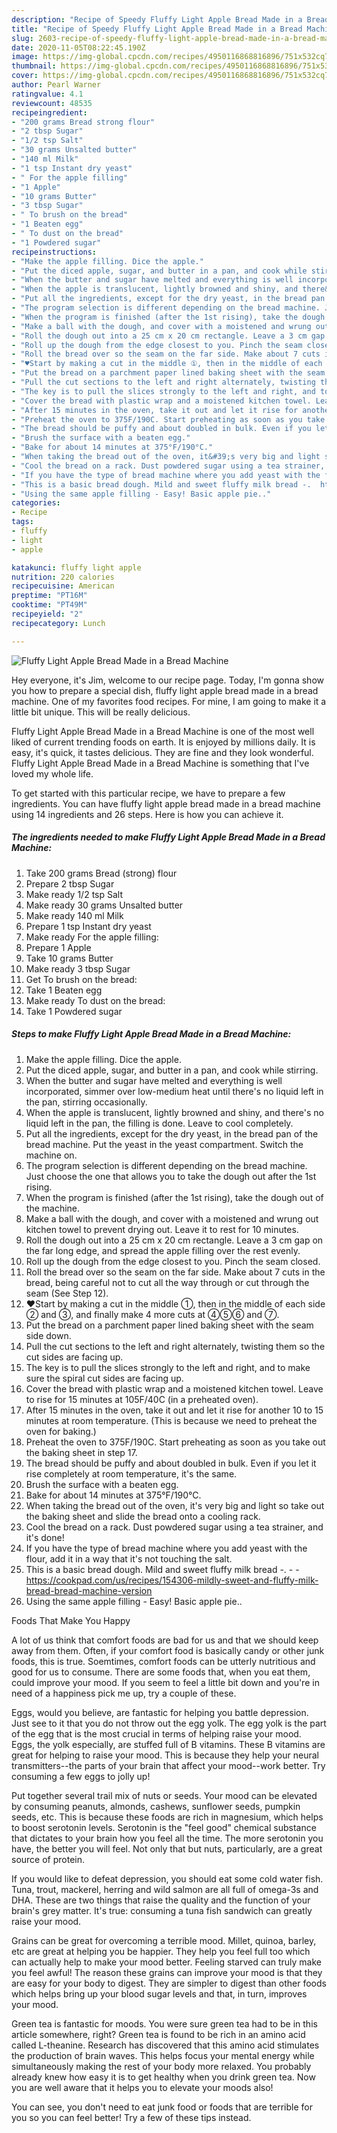 ```yaml
---
description: "Recipe of Speedy Fluffy Light Apple Bread Made in a Bread Machine"
title: "Recipe of Speedy Fluffy Light Apple Bread Made in a Bread Machine"
slug: 2603-recipe-of-speedy-fluffy-light-apple-bread-made-in-a-bread-machine
date: 2020-11-05T08:22:45.190Z
image: https://img-global.cpcdn.com/recipes/4950116868816896/751x532cq70/fluffy-light-apple-bread-made-in-a-bread-machine-recipe-main-photo.jpg
thumbnail: https://img-global.cpcdn.com/recipes/4950116868816896/751x532cq70/fluffy-light-apple-bread-made-in-a-bread-machine-recipe-main-photo.jpg
cover: https://img-global.cpcdn.com/recipes/4950116868816896/751x532cq70/fluffy-light-apple-bread-made-in-a-bread-machine-recipe-main-photo.jpg
author: Pearl Warner
ratingvalue: 4.1
reviewcount: 48535
recipeingredient:
- "200 grams Bread strong flour"
- "2 tbsp Sugar"
- "1/2 tsp Salt"
- "30 grams Unsalted butter"
- "140 ml Milk"
- "1 tsp Instant dry yeast"
- " For the apple filling"
- "1 Apple"
- "10 grams Butter"
- "3 tbsp Sugar"
- " To brush on the bread"
- "1 Beaten egg"
- " To dust on the bread"
- "1 Powdered sugar"
recipeinstructions:
- "Make the apple filling. Dice the apple."
- "Put the diced apple, sugar, and butter in a pan, and cook while stirring."
- "When the butter and sugar have melted and everything is well incorporated, simmer over low-medium heat until there&#39;s no liquid left in the pan, stirring occasionally."
- "When the apple is translucent, lightly browned and shiny, and there&#39;s no liquid left in the pan, the filling is done. Leave to cool completely."
- "Put all the ingredients, except for the dry yeast, in the bread pan of the bread machine. Put the yeast in the yeast compartment. Switch the machine on."
- "The program selection is different depending on the bread machine. Just choose the one that allows you to take the dough out after the 1st rising."
- "When the program is finished (after the 1st rising), take the dough out of the machine."
- "Make a ball with the dough, and cover with a moistened and wrung out kitchen towel to prevent drying out. Leave it to rest for 10 minutes."
- "Roll the dough out into a 25 cm x 20 cm rectangle. Leave a 3 cm gap on the far long edge, and spread the apple filling over the rest evenly."
- "Roll up the dough from the edge closest to you. Pinch the seam closed."
- "Roll the bread over so the seam on the far side. Make about 7 cuts in the bread, being careful not to cut all the way through or cut through the seam (See Step 12)."
- "♥Start by making a cut in the middle ①, then in the middle of each side ② and ③, and finally make 4 more cuts at ④⑤⑥ and ⑦."
- "Put the bread on a parchment paper lined baking sheet with the seam side down."
- "Pull the cut sections to the left and right alternately, twisting them so the cut sides are facing up."
- "The key is to pull the slices strongly to the left and right, and to make sure the spiral cut sides are facing up."
- "Cover the bread with plastic wrap and a moistened kitchen towel. Leave to rise for 15 minutes at 105F/40C (in a preheated oven)."
- "After 15 minutes in the oven, take it out and let it rise for another 10 to 15 minutes at room temperature. (This is because we need to preheat the oven for baking.)"
- "Preheat the oven to 375F/190C. Start preheating as soon as you take out the baking sheet in step 17."
- "The bread should be puffy and about doubled in bulk. Even if you let it rise completely at room temperature, it&#39;s the same."
- "Brush the surface with a beaten egg."
- "Bake for about 14 minutes at 375°F/190°C."
- "When taking the bread out of the oven, it&#39;s very big and light so take out the baking sheet and slide the bread onto a cooling rack."
- "Cool the bread on a rack. Dust powdered sugar using a tea strainer, and it&#39;s done!"
- "If you have the type of bread machine where you add yeast with the flour, add it in a way that it&#39;s not touching the salt."
- "This is a basic bread dough. Mild and sweet fluffy milk bread -.  https://cookpad.com/us/recipes/154306-mildly-sweet-and-fluffy-milk-bread-bread-machine-version"
- "Using the same apple filling - Easy! Basic apple pie.."
categories:
- Recipe
tags:
- fluffy
- light
- apple

katakunci: fluffy light apple 
nutrition: 220 calories
recipecuisine: American
preptime: "PT16M"
cooktime: "PT49M"
recipeyield: "2"
recipecategory: Lunch

---
```



![Fluffy Light Apple Bread Made in a Bread Machine](https://img-global.cpcdn.com/recipes/4950116868816896/751x532cq70/fluffy-light-apple-bread-made-in-a-bread-machine-recipe-main-photo.jpg)

Hey everyone, it's Jim, welcome to our recipe page. Today, I'm gonna show you how to prepare a special dish, fluffy light apple bread made in a bread machine. One of my favorites food recipes. For mine, I am going to make it a little bit unique. This will be really delicious.

Fluffy Light Apple Bread Made in a Bread Machine is one of the most well liked of current trending foods on earth. It is enjoyed by millions daily. It is easy, it's quick, it tastes delicious. They are fine and they look wonderful. Fluffy Light Apple Bread Made in a Bread Machine is something that I've loved my whole life.




To get started with this particular recipe, we have to prepare a few ingredients. You can have fluffy light apple bread made in a bread machine using 14 ingredients and 26 steps. Here is how you can achieve it.

<!--inarticleads1-->

##### The ingredients needed to make Fluffy Light Apple Bread Made in a Bread Machine:

1. Take 200 grams Bread (strong) flour
1. Prepare 2 tbsp Sugar
1. Make ready 1/2 tsp Salt
1. Make ready 30 grams Unsalted butter
1. Make ready 140 ml Milk
1. Prepare 1 tsp Instant dry yeast
1. Make ready  For the apple filling:
1. Prepare 1 Apple
1. Take 10 grams Butter
1. Make ready 3 tbsp Sugar
1. Get  To brush on the bread:
1. Take 1 Beaten egg
1. Make ready  To dust on the bread:
1. Take 1 Powdered sugar




<!--inarticleads2-->

##### Steps to make Fluffy Light Apple Bread Made in a Bread Machine:

1. Make the apple filling. Dice the apple.
1. Put the diced apple, sugar, and butter in a pan, and cook while stirring.
1. When the butter and sugar have melted and everything is well incorporated, simmer over low-medium heat until there&#39;s no liquid left in the pan, stirring occasionally.
1. When the apple is translucent, lightly browned and shiny, and there&#39;s no liquid left in the pan, the filling is done. Leave to cool completely.
1. Put all the ingredients, except for the dry yeast, in the bread pan of the bread machine. Put the yeast in the yeast compartment. Switch the machine on.
1. The program selection is different depending on the bread machine. Just choose the one that allows you to take the dough out after the 1st rising.
1. When the program is finished (after the 1st rising), take the dough out of the machine.
1. Make a ball with the dough, and cover with a moistened and wrung out kitchen towel to prevent drying out. Leave it to rest for 10 minutes.
1. Roll the dough out into a 25 cm x 20 cm rectangle. Leave a 3 cm gap on the far long edge, and spread the apple filling over the rest evenly.
1. Roll up the dough from the edge closest to you. Pinch the seam closed.
1. Roll the bread over so the seam on the far side. Make about 7 cuts in the bread, being careful not to cut all the way through or cut through the seam (See Step 12).
1. ♥Start by making a cut in the middle ①, then in the middle of each side ② and ③, and finally make 4 more cuts at ④⑤⑥ and ⑦.
1. Put the bread on a parchment paper lined baking sheet with the seam side down.
1. Pull the cut sections to the left and right alternately, twisting them so the cut sides are facing up.
1. The key is to pull the slices strongly to the left and right, and to make sure the spiral cut sides are facing up.
1. Cover the bread with plastic wrap and a moistened kitchen towel. Leave to rise for 15 minutes at 105F/40C (in a preheated oven).
1. After 15 minutes in the oven, take it out and let it rise for another 10 to 15 minutes at room temperature. (This is because we need to preheat the oven for baking.)
1. Preheat the oven to 375F/190C. Start preheating as soon as you take out the baking sheet in step 17.
1. The bread should be puffy and about doubled in bulk. Even if you let it rise completely at room temperature, it&#39;s the same.
1. Brush the surface with a beaten egg.
1. Bake for about 14 minutes at 375°F/190°C.
1. When taking the bread out of the oven, it&#39;s very big and light so take out the baking sheet and slide the bread onto a cooling rack.
1. Cool the bread on a rack. Dust powdered sugar using a tea strainer, and it&#39;s done!
1. If you have the type of bread machine where you add yeast with the flour, add it in a way that it&#39;s not touching the salt.
1. This is a basic bread dough. Mild and sweet fluffy milk bread -. -  - https://cookpad.com/us/recipes/154306-mildly-sweet-and-fluffy-milk-bread-bread-machine-version
1. Using the same apple filling - Easy! Basic apple pie..




Foods That Make You Happy


A lot of us think that comfort foods are bad for us and that we should keep away from them. Often, if your comfort food is basically candy or other junk foods, this is true. Soemtimes, comfort foods can be utterly nutritious and good for us to consume. There are some foods that, when you eat them, could improve your mood. If you seem to feel a little bit down and you're in need of a happiness pick me up, try a couple of these.

Eggs, would you believe, are fantastic for helping you battle depression. Just see to it that you do not throw out the egg yolk. The egg yolk is the part of the egg that is the most crucial in terms of helping raise your mood. Eggs, the yolk especially, are stuffed full of B vitamins. These B vitamins are great for helping to raise your mood. This is because they help your neural transmitters--the parts of your brain that affect your mood--work better. Try consuming a few eggs to jolly up!

Put together several trail mix of nuts or seeds. Your mood can be elevated by consuming peanuts, almonds, cashews, sunflower seeds, pumpkin seeds, etc. This is because these foods are rich in magnesium, which helps to boost serotonin levels. Serotonin is the "feel good" chemical substance that dictates to your brain how you feel all the time. The more serotonin you have, the better you will feel. Not only that but nuts, particularly, are a great source of protein.

If you would like to defeat depression, you should eat some cold water fish. Tuna, trout, mackerel, herring and wild salmon are all full of omega-3s and DHA. These are two things that raise the quality and the function of your brain's grey matter. It's true: consuming a tuna fish sandwich can greatly raise your mood. 

Grains can be great for overcoming a terrible mood. Millet, quinoa, barley, etc are great at helping you be happier. They help you feel full too which can actually help to make your mood better. Feeling starved can truly make you feel awful! The reason these grains can improve your mood is that they are easy for your body to digest. They are simpler to digest than other foods which helps bring up your blood sugar levels and that, in turn, improves your mood.

Green tea is fantastic for moods. You were sure green tea had to be in this article somewhere, right? Green tea is found to be rich in an amino acid called L-theanine. Research has discovered that this amino acid stimulates the production of brain waves. This helps focus your mental energy while simultaneously making the rest of your body more relaxed. You probably already knew how easy it is to get healthy when you drink green tea. Now you are well aware that it helps you to elevate your moods also!

You can see, you don't need to eat junk food or foods that are terrible for you so you can feel better! Try  a few  of  these  tips  instead.

